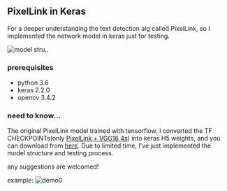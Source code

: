 ## PixelLink in Keras

For a deeper understanding the text detection alg called PixelLink, so I implemented the network model in keras just for testing.

![model stru..](./images/pixellink_structure.png)

### prerequisites
- python 3.6
- keras 2.2.0
- opencv 3.4.2

### need to know...
The original PixelLink model trained with tensorflow, I converted the TF CHECKPOINTs(only [PixelLink + VGG16 4s](https://drive.google.com/file/d/19mlX5W8OBalSjhf5oTTS6qEq2eAU8Tg9/view?usp=sharing)) into keras H5 weights, and you can download from [here](https://drive.google.com/file/d/1MK0AkvBMPZ-VfKN5m4QtSWWSUqoMHY33/view?usp=sharing).
Due to limited time, I've just implemented the model structure and testing process.

any suggestions are welcomed!


example:
![demo0](./samples/img_1099_res.jpg)
